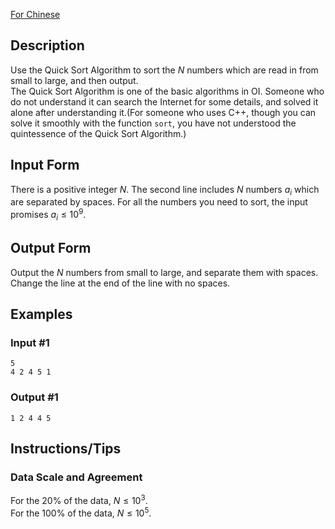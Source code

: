 [For Chinese](https://www.luogu.com.cn/problem/P1177)
## Description
Use the Quick Sort Algorithm to sort the $N$ numbers which are read in from small to large, and then output.  
The Quick Sort Algorithm is one of the basic algorithms in OI. Someone who do not understand it can search the Internet for some details, and solved it alone after understanding it.(For someone who uses C++, though you can solve it smoothly with the function `sort`, you have not understood the quintessence of the Quick Sort Algorithm.)
## Input Form
There is a positive integer $N$. The second line includes $N$ numbers $a_i$ which are separated by spaces. For all the numbers you need to sort, the input promises $a_i \le 10^9$.
## Output Form
Output the $N$ numbers from small to large, and separate them with spaces. Change the line at the end of the line with no spaces.
## Examples
### Input #1
```
5
4 2 4 5 1
```
### Output #1
```
1 2 4 4 5
```
## Instructions/Tips
### Data Scale and Agreement
For the $20\%$ of the data, $N \le 10^3$.  
For the $100\%$ of the data, $N \le 10^5$.
